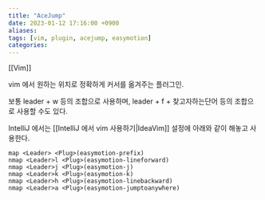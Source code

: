 ```yaml
---
title: "AceJump"
date: 2023-01-12 17:16:00 +0900
aliases: 
tags: [vim, plugin, acejump, easymotion]
categories: 
---
```


[[Vim]]

vim 에서 원하는 위치로 정확하게 커서를 옮겨주는 플러그인.

보통 leader + w 등의 조합으로 사용하며, leader + f + 찾고자하는단어 등의 조합으로 사용할 수도 있다.

IntelliJ 에서는 [[IntelliJ 에서 vim 사용하기|IdeaVim]] 설정에 아래와 같이 해놓고 사용한다.

```
map <Leader> <Plug>(easymotion-prefix)
nmap <Leader>l <Plug>(easymotion-lineforward)
nmap <Leader>j <Plug>(easymotion-j)
nmap <Leader>k <Plug>(easymotion-k)
nmap <Leader>h <Plug>(easymotion-linebackward)
nmap <Leader>a <Plug>(easymotion-jumptoanywhere) 
```

